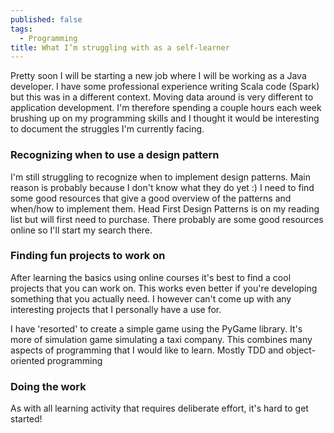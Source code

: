 ```yaml
---
published: false
tags:
  - Programming
title: What I’m struggling with as a self-learner
---
```

Pretty soon I will be starting a new job where I will be working as a Java developer. I have some professional experience writing Scala code (Spark) but this was in a different context. Moving data around is very different to application development. I'm therefore spending a couple hours each week brushing up on my programming skills and I thought it would be interesting to document the struggles I'm currently facing.

### Recognizing when to use a design pattern

I'm still struggling to recognize when to implement design patterns. Main reason is probably because I don't know what they do yet :) I need to find some good resources that give a good overview of the patterns and when/how to implement them. Head First Design Patterns is on my reading list but will first need to purchase. There probably are some good resources online so I'll start my search there. 

### Finding fun projects to work on

After learning the basics using online courses it's best to find a cool projects that you can work on. This works even better if you're developing something that you actually need. I however can't come up with any interesting projects that I personally have a use for. 

I have 'resorted' to create a simple game using the PyGame library. It's more of simulation game simulating a taxi company. This combines many aspects of programming that I would like to learn. Mostly TDD and object-oriented programming

### Doing the work

As with all learning activity that requires deliberate effort, it's hard to get started! 
